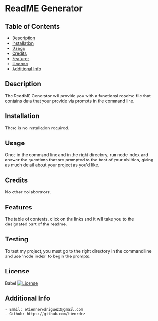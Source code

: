 # ReadME Generator
 
## Table of Contents
- [Description](#description)
- [Installation](#installation)
- [Usage](#usage)
- [Credits](#credits)
- [Features](#features)
- [License](#license)
- [Additional Info](#additional-info)

## Description
  The ReadME Generator will provide you with a functional readme file that contains data that your provide via prompts in the command line.

## Installation
  There is no installation required.

## Usage
  Once in the command line and in the right directory, run node index and answer the questions that are prompted to the best of your abilities, giving as much detail about your project as you'd like.

## Credits
  No other collaborators.

## Features
  The table of contents, click on the links and it will take you to the designated part of the readme.
  
## Testing 
  To test my project, you must go to the right directory in the command line and use 'node index' to begin the prompts.

## License
  Babel
    [![License](https://img.shields.io/badge/License-Babel-blue.svg)](https://opensource.org/licenses/Babel)


## Additional Info
    - Email: etiennerodriguez3@gmail.com
    - Github: https://github.com/tienrdrz
